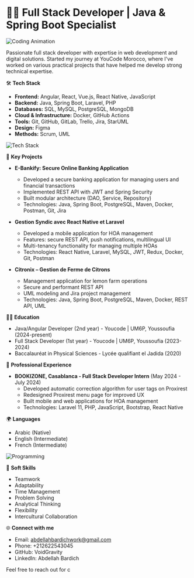 # 👨‍💻 Full Stack Developer | Java & Spring Boot Specialist

![Coding Animation](https://media.giphy.com/media/qgQUggAC3Pfv687qPC/giphy.gif)

Passionate full stack developer with expertise in web development and digital solutions. Started my journey at YouCode Morocco, where I've worked on various practical projects that have helped me develop strong technical expertise.

🛠️ **Tech Stack**
* **Frontend:** Angular, React, Vue.js, React Native, JavaScript
* **Backend:** Java, Spring Boot, Laravel, PHP
* **Databases:** SQL, MySQL, PostgreSQL, MongoDB
* **Cloud & Infrastructure:** Docker, GitHub Actions
* **Tools:** Git, GitHub, GitLab, Trello, Jira, StarUML
* **Design:** Figma
* **Methods:** Scrum, UML

![Tech Stack](https://media.giphy.com/media/SWoSkN6DxTszqIKEqv/giphy.gif)

🌟 **Key Projects**

* **E-Bankify: Secure Online Banking Application**
   * Developed a secure banking application for managing users and financial transactions
   * Implemented REST API with JWT and Spring Security
   * Built modular architecture (DAO, Service, Repository)
   * Technologies: Java, Spring Boot, PostgreSQL, Maven, Docker, Postman, Git, Jira

* **Gestion Syndic avec React Native et Laravel**
   * Developed a mobile application for HOA management
   * Features: secure REST API, push notifications, multilingual UI
   * Multi-tenancy functionality for managing multiple HOAs
   * Technologies: React Native, Laravel, MySQL, JWT, Redux, Docker, Git, Postman

* **Citronix – Gestion de Ferme de Citrons**
   * Management application for lemon farm operations
   * Secure and performant REST API
   * UML modeling and Jira project management
   * Technologies: Java, Spring Boot, PostgreSQL, Maven, Docker, REST API, UML

👨‍🎓 **Education**
* Java/Angular Developer (2nd year) - Youcode | UM6P, Youssoufia (2024-present)
* Full Stack Developer (1st year) - Youcode | UM6P, Youssoufia (2023-2024)
* Baccalauréat in Physical Sciences - Lycée qualifiant el Jadida (2020)

💼 **Professional Experience**
* **BOOKIZONE, Casablanca - Full Stack Developer Intern** (May 2024 - July 2024)
   * Developed automatic correction algorithm for user tags on Proxirest
   * Redesigned Proxirest menu page for improved UX
   * Built mobile and web applications for HOA management
   * Technologies: Laravel 11, PHP, JavaScript, Bootstrap, React Native

🌍 **Languages**
* Arabic (Native)
* English (Intermediate)
* French (Intermediate)

![Programming](https://media.giphy.com/media/QNFhOolVeCzPQ2Mx85/giphy.gif)


🤝 **Soft Skills**
* Teamwork
* Adaptability
* Time Management
* Problem Solving
* Analytical Thinking
* Flexibility
* Intercultural Collaboration

🌐 **Connect with me**
* Email: abdellahbardichwork@gmail.com
* Phone: +212622543045
* GitHub: VoidGravity
* LinkedIn: Abdellah Bardich

Feel free to reach out for c
